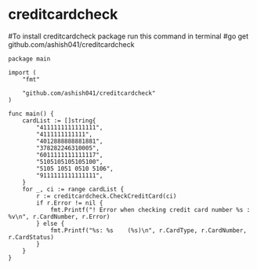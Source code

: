 # creditcardcheck
#To install creditcardcheck package run this command in terminal
#go get github.com/ashish041/creditcardcheck


```
package main

import (
	"fmt"

	"github.com/ashish041/creditcardcheck"
)

func main() {
	cardList := []string{
		"4111111111111111",
		"4111111111111",
		"4012888888881881",
		"378282246310005",
		"6011111111111117",
		"5105105105105100",
		"5105 1051 0510 5106",
		"9111111111111111",
	}
	for _, ci := range cardList {
		r := creditcardcheck.CheckCreditCard(ci)
		if r.Error != nil {
			fmt.Printf("! Error when checking credit card number %s : %v\n", r.CardNumber, r.Error)
		} else {
			fmt.Printf("%s: %s    (%s)\n", r.CardType, r.CardNumber, r.CardStatus)
		}
	}
}
```

